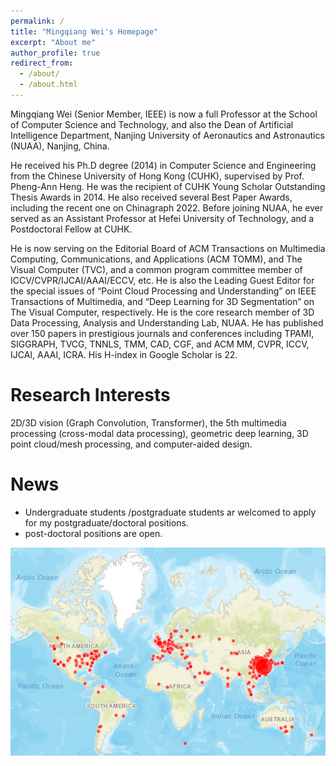 ```yaml
---
permalink: /
title: "Mingqiang Wei's Homepage"
excerpt: "About me"
author_profile: true
redirect_from: 
  - /about/
  - /about.html
---
```

Mingqiang Wei (Senior Member, IEEE) is now a full Professor at the School of Computer Science and Technology, and also the Dean of Artificial Intelligence Department, Nanjing University of Aeronautics and Astronautics (NUAA), Nanjing, China.   

He received his Ph.D degree (2014) in Computer Science and Engineering from the Chinese University of Hong Kong (CUHK), supervised by Prof. Pheng-Ann Heng. He was the recipient of CUHK Young Scholar Outstanding Thesis Awards in 2014. He also received several Best Paper Awards, including the recent one on Chinagraph 2022. Before joining NUAA, he ever served as an Assistant Professor at Hefei University of Technology, and a Postdoctoral Fellow at CUHK.  

He is now serving on the Editorial Board of ACM Transactions on Multimedia Computing, Communications, and Applications (ACM TOMM), and The Visual Computer (TVC), and a common program committee member of ICCV/CVPR/IJCAI/AAAI/ECCV, etc. He is also the Leading Guest Editor for the special issues of “Point Cloud Processing and Understanding” on IEEE Transactions of Multimedia, and “Deep Learning for 3D Segmentation” on The Visual Computer, respectively. He is the core research member of 3D Data Processing, Analysis and Understanding Lab, NUAA. He has published over 150 papers in prestigious journals and conferences including TPAMI, SIGGRAPH, TVCG, TNNLS, TMM, CAD, CGF, and ACM MM, CVPR, ICCV, IJCAI, AAAI, ICRA. His H-index in Google Scholar is 22.

Research Interests
======
2D/3D vision (Graph Convolution, Transformer), the 5th multimedia processing (cross-modal data processing), geometric deep learning, 3D point cloud/mesh processing, and computer-aided design.


News
======
* Undergraduate students /postgraduate students ar welcomed to apply for my postgraduate/doctoral positions.
* post-doctoral positions are open.


![cooperation world map](/images/world-map.png)
